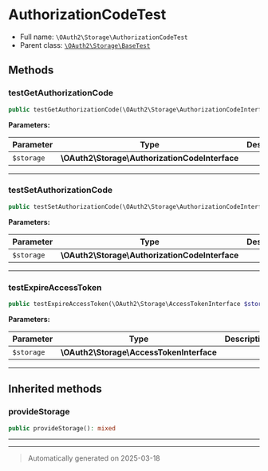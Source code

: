 
# AuthorizationCodeTest





* Full name: `\OAuth2\Storage\AuthorizationCodeTest`
* Parent class: [`\OAuth2\Storage\BaseTest`](./BaseTest.md)




## Methods


### testGetAuthorizationCode



```php
public testGetAuthorizationCode(\OAuth2\Storage\AuthorizationCodeInterface $storage): mixed
```








**Parameters:**

| Parameter | Type | Description |
|-----------|------|-------------|
| `$storage` | **\OAuth2\Storage\AuthorizationCodeInterface** |  |





***

### testSetAuthorizationCode



```php
public testSetAuthorizationCode(\OAuth2\Storage\AuthorizationCodeInterface $storage): mixed
```








**Parameters:**

| Parameter | Type | Description |
|-----------|------|-------------|
| `$storage` | **\OAuth2\Storage\AuthorizationCodeInterface** |  |





***

### testExpireAccessToken



```php
public testExpireAccessToken(\OAuth2\Storage\AccessTokenInterface $storage): mixed
```








**Parameters:**

| Parameter | Type | Description |
|-----------|------|-------------|
| `$storage` | **\OAuth2\Storage\AccessTokenInterface** |  |





***


## Inherited methods


### provideStorage



```php
public provideStorage(): mixed
```












***


***
> Automatically generated on 2025-03-18
